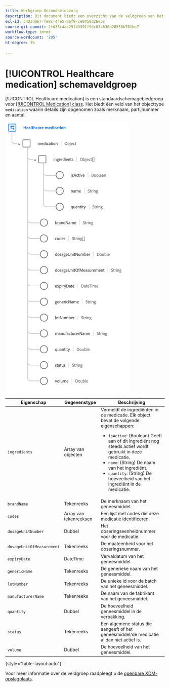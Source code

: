```yaml
---
title: Werkgroep Gezondheidszorg
description: Dit document biedt een overzicht van de veldgroep van het medicatieschema in de gezondheidszorg.
exl-id: 3423d067-fe8c-44e5-a6f9-ce0458d26ebc
source-git-commit: 2fd35c4ac29f43391f9dc03c636d20558b701be7
workflow-type: tm+mt
source-wordcount: '205'
ht-degree: 3%

---
```


# [!UICONTROL Healthcare medication] schemaveldgroep

[!UICONTROL Healthcare medication] is een standaardschemagebiedgroep voor [[!UICONTROL Medication] class](../../classes/medication.md). Het biedt één veld van het objecttype `medication` waarin details zijn opgenomen zoals merknaam, partijnummer en aantal.

![](../../images/field-groups/healthcare-medication.png)

| Eigenschap | Gegevenstype | Beschrijving |
| --- | --- | --- |
| `ingredients` | Array van objecten | Vermeldt de ingrediënten in de medicatie. Elk object bevat de volgende eigenschappen: <ul><li>`isActive`: (Boolean) Geeft aan of dit ingrediënt nog steeds actief wordt gebruikt in deze medicatie.</li><li>`name`: (String) De naam van het ingrediënt.</li><li>`quantity`: (String) De hoeveelheid van het ingrediënt in de medicatie.</li></ul> |
| `brandName` | Tekenreeks | De merknaam van het geneesmiddel. |
| `codes` | Array van tekenreeksen | Een lijst met codes die deze medicatie identificeren. |
| `dosageUnitNumber` | Dubbel | Het doseringseenheidnummer voor de medicatie. |
| `dosageUnitOfMeasurement` | Tekenreeks | De maateenheid voor het doseringsnummer. |
| `expiryDate` | DateTime | Vervaldatum van het geneesmiddel. |
| `genericName` | Tekenreeks | De generieke naam van het geneesmiddel. |
| `lotNumber` | Tekenreeks | De unieke id voor de batch van het geneesmiddel. |
| `manufacturerName` | Tekenreeks | De naam van de fabrikant van het geneesmiddel. |
| `quantity` | Dubbel | De hoeveelheid geneesmiddel in de verpakking. |
| `status` | Tekenreeks | Een algemene status die aangeeft of het geneesmiddel/de medicatie al dan niet actief is. |
| `volume` | Dubbel | De hoeveelheid van het geneesmiddel. |

{style="table-layout:auto"}

Voor meer informatie over de veldgroep raadpleegt u de [openbare XDM-opslagplaats](https://github.com/adobe/xdm/blob/master/components/fieldgroups/medication/healthcare-medication.schema.json).
